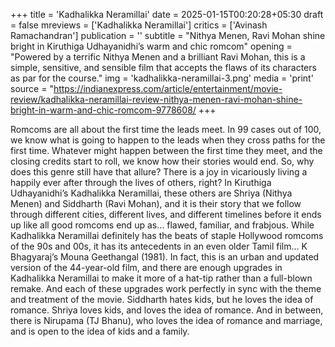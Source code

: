 +++
title = 'Kadhalikka Neramillai'
date = 2025-01-15T00:20:28+05:30
draft = false
mreviews = ['Kadhalikka Neramillai']
critics = ['Avinash Ramachandran']
publication = ''
subtitle = "Nithya Menen, Ravi Mohan shine bright in Kiruthiga Udhayanidhi’s warm and chic romcom"
opening = "Powered by a terrific Nithya Menen and a brilliant Ravi Mohan, this is a simple, sensitive, and sensible film that accepts the flaws of its characters as par for the course."
img = 'kadhalikka-neramillai-3.png'
media = 'print'
source = "https://indianexpress.com/article/entertainment/movie-review/kadhalikka-neramillai-review-nithya-menen-ravi-mohan-shine-bright-in-warm-and-chic-romcom-9778608/
+++

Romcoms are all about the first time the leads meet. In 99 cases out of 100, we know what is going to happen to the leads when they cross paths for the first time. Whatever might happen between the first time they meet, and the closing credits start to roll, we know how their stories would end. So, why does this genre still have that allure? There is a joy in vicariously living a happily ever after through the lives of others, right? In Kiruthiga Udhayanidhi’s Kadhalikka Neramillai, these others are Shriya (Nithya Menen) and Siddharth (Ravi Mohan), and it is their story that we follow through different cities, different lives, and different timelines before it ends up like all good romcoms end up as… flawed, familiar, and frabjous. While Kadhalikka Neramillai definitely has the beats of staple Hollywood romcoms of the 90s and 00s, it has its antecedents in an even older Tamil film… K Bhagyaraj’s Mouna Geethangal (1981). In fact, this is an urban and updated version of the 44-year-old film, and there are enough upgrades in Kadhalikka Neramillai to make it more of a hat-tip rather than a full-blown remake. And each of these upgrades work perfectly in sync with the theme and treatment of the movie. Siddharth hates kids, but he loves the idea of romance. Shriya loves kids, and loves the idea of romance. And in between, there is Nirupama (TJ Bhanu), who loves the idea of romance and marriage, and is open to the idea of kids and a family.
